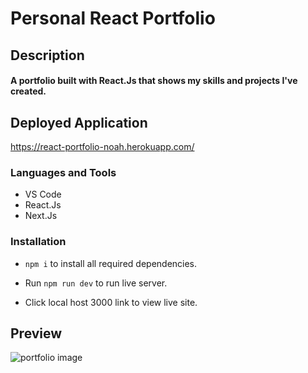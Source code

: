 # Personal React Portfolio

<h2>Description<br><h4>A portfolio built with React.Js that shows my skills and projects I've created.
  
## Deployed Application
https://react-portfolio-noah.herokuapp.com/
  
<h3 align="left">Languages and Tools</h3>

- VS Code
- React.Js
- Next.Js
<h3 align="left">Installation</h3>
   
  * ```npm i``` to install all required dependencies.
   
  * Run ```npm run dev``` to run live server.
  
  * Click local host 3000 link to view live site.
  
  ## Preview
  ![portfolio image](https://user-images.githubusercontent.com/84366215/139292136-b2ce1e3e-0638-4912-8085-c89f97b7d1f7.png)

